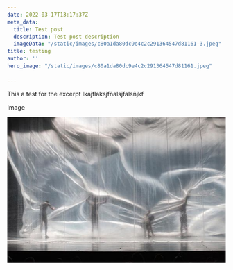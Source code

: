 ```yaml
---
date: 2022-03-17T13:17:37Z
meta_data:
  title: Test post
  description: Test post description
  imageData: "/static/images/c80a1da80dc9e4c2c291364547d81161-3.jpeg"
title: testing
author: ''
hero_image: "/static/images/c80a1da80dc9e4c2c291364547d81161.jpeg"

---
```



This a test for the excerpt lkajflaksjfñalsjfalsñjkf 


Image


![](/static/images/c80a1da80dc9e4c2c291364547d81161-3.jpeg)
